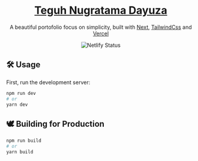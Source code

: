 
<h1 align="center">
<a href="https://dayuza.vercel.app/">Teguh Nugratama Dayuza</a>
</h1>
<p align="center">
 A beautiful portofolio focus on simplicity, built with <a href="https://nextjs.org/" target="_blank">Next</a>, <a href="https://tailwindcss.com/" target="_blank">TailwindCss</a> and <a href="https://vercel.com/" target="_blank">Vercel</a>
</p>
<p align="center">
    <img src="https://img.shields.io/badge/contributions-welcome-brightgreen.svg?style=flat" alt="Netlify Status" />
</p>

## 🛠️ Usage

First, run the development server:

```bash
npm run dev
# or
yarn dev
```

## 🕊️ Building for Production
```bash
npm run build
# or
yarn build
```

